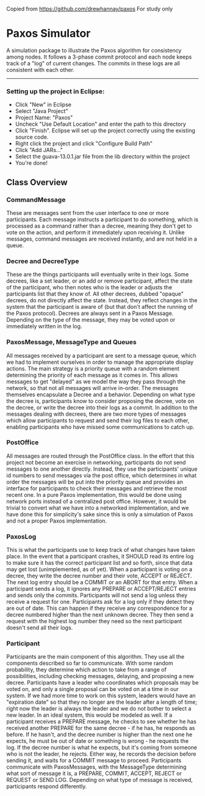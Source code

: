 Copied from https://github.com/drewhannay/paxos
For study only

Paxos Simulator
=====
A simulation package to illustrate the Paxos algorithm for consistency among nodes. It follows a 3-phase commit protocol and each node keeps track of a "log" of current changes. The commits in these logs are all consistent with each other.

---

### Setting up the project in Eclipse:
* Click "New" in Eclipse
* Select "Java Project"
* Project Name: "Paxos"
* Uncheck "Use Default Location" and enter the path to this directory
* Click "Finish". Eclipse will set up the project correctly using the existing source code.
* Right click the project and click "Configure Build Path"
* Click "Add JARs..."
* Select the guava-13.0.1.jar file from the lib directory within the project
* You're done!

## Class Overview

### CommandMessage
These are messages sent from the user interface to one or more participants. Each message instructs a participant to do something, which is processed as a command rather than a decree, meaning they don't get to vote on the action, and perform it immediately upon receiving it. Unlike messages, command messages are received instantly, and are not held in a queue.

### Decree and DecreeType
These are the things participants will eventually write in their logs. Some decrees, like a set leader, or an add or remove participant, affect the state of the participant, who then notes who is the leader or adjusts the participants list that they know of. All other decrees, dubbed "opaque" decrees, do not directly affect the state. Instead, they reflect changes in the system that the participant is aware of (but that don't affect the running of the Paxos protocol). Decrees are always sent in a Paxos Message. Depending on the type of the message, they may be voted upon or immediately written in the log. 

### PaxosMessage, MessageType and Queues
All messages received by a participant are sent to a message queue, which we had to implement ourselves in order to manage the appropriate display actions. The main strategy is a priority queue with a random element determining the priority of each message as it comes in. This allows messages to get "delayed" as we model the way they pass through the network, so that not all messages will arrive in-order. The messages themselves encapsulate a Decree and a behavior. Depending on what type the decree is, participants know to consider proposing the decree, vote on the decree, or write the decree into their logs as a commit. In addition to the messages dealing with decrees, there are two more types of messages which allow participants to request and send their log files to each other, enabling participants who have missed some communications to catch up. 

### PostOffice
All messages are routed through the PostOffice class. In the effort that this project not become an exercise in networking, participants do not send messages to one another directly. Instead, they use the participants' unique id numbers to send messages via the post office, which determines in what order the messages will be put into the priority queue and provides an interface for participants to check their messages and retrieve the most recent one. In a pure Paxos implementation, this would be done using network ports instead of a centralized post office. However, it would be trivial to convert what we have into a networked implementation, and we have done this for simplicity's sake since this is only a simulation of Paxos and not a proper Paxos implementation.

### PaxosLog
This is what the participants use to keep track of what changes have taken place. In the event that a participant crashes, it SHOULD read its entire log to make sure it has the correct participant list and so forth, since that data may get lost (unimplemented, as of yet). When a participant is voting on a decree, they write the decree number and their vote, ACCEPT or REJECT. The next log entry should be a COMMIT or an ABORT for that entry. When a participant sends a log, it ignores any PREPARE or ACCEPT/REJECT entries and sends only the commits. Participants will not send a log unless they receive a request for one. Participants ask for a log only if they detect they are out of date. This can happen if they receive any correspondence for a decree numbered higher than the next unknown decree. They then send a request with the highest log number they need so the next participant doesn't send all their logs.

### Participant
Participants are the main component of this algorithm. They use all the components described so far to communicate. With some random probability, they determine which action to take from a range of possibilities, including checking messages, delaying, and proposing a new decree. Participants have a leader who coordinates which proposals may be voted on, and only a single proposal can be voted on at a time in our system. If we had more time to work on this system, leaders would have an "expiration date" so that they no longer are the leader after a length of time; right now the leader is always the leader and we do not bother to select a new leader. In an ideal system, this would be modeled as well. If a participant receives a PREPARE message, he checks to see whether he has received another PREPARE for the same decree - if he has, he responds as before. If he hasn't, and the decree number is higher than the next one he expects, he must be out of date or something is wrong - he requests the log. If the decree number is what he expects, but it's coming from someone who is not the leader, he rejects. Either way, he records the decision before sending it, and waits for a COMMIT message to proceed. Participants communicate with PaxosMessages, with the MessageType determining what sort of message it is, a PREPARE, COMMIT, ACCEPT, REJECT or REQUEST or SEND LOG. Depending on what type of message is received, participants respond differently.
